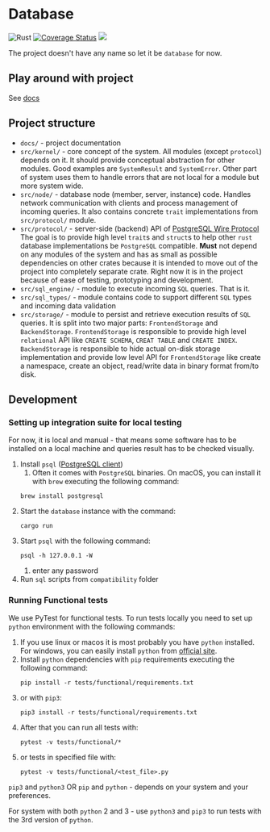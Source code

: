 # Database

![Rust](https://github.com/alex-dukhno/database/workflows/Rust/badge.svg)
[![Coverage Status](https://coveralls.io/repos/github/alex-dukhno/database/badge.svg)](https://coveralls.io/github/alex-dukhno/database)
<a href="https://discord.gg/PUcTcfU"><img src="https://img.shields.io/discord/509773073294295082.svg?logo=discord"></a>

The project doesn't have any name so let it be `database` for now.

## Play around with project

See [docs](./docs/README.md)

## Project structure

 * `docs/` - project documentation 
 * `src/kernel/` - core concept of the system. All modules (except `protocol`) depends on it.
                   It should provide conceptual abstraction for other modules. Good examples
                   are `SystemResult` and `SystemError`. Other part of system uses them to
                   handle errors that are not local for a module but more system wide.
 * `src/node/` - database node (member, server, instance) code. Handles network communication
                 with clients and process management of incoming queries. It also contains
                 concrete `trait` implementations from `src/protocol/` module.
 * `src/protocol/` - server-side (backend) API of 
                    [PostgreSQL Wire Protocol](https://www.postgresql.org/docs/12/protocol.html)
                    The goal is to provide high level `trait`s and `struct`s to help other `rust`
                    database implementations be `PostgreSQL` compatible.
                    **Must** not depend on any modules of the system and has as small as possible
                    dependencies on other crates because it is intended to move out of the project
                    into completely separate crate. Right now it is in the project because of ease
                    of testing, prototyping and development.
 * `src/sql_engine/` - module to execute incoming `SQL` queries. That is it.
 * `src/sql_types/` - module contains code to support different `SQL` types and incoming data validation
 * `src/storage/` - module to persist and retrieve execution results of `SQL` queries. It is split
                    into two major parts: `FrontendStorage` and `BackendStorage`.
                    `FrontendStorage` is responsible to provide high level `relational` API like `CREATE SCHEMA`,
                    `CREAT TABLE` and `CREATE INDEX`. `BackendStorage` is responsible to hide actual on-disk
                    storage implementation and provide low level API for `FrontendStorage` like create a namespace,
                    create an object, read/write data in binary format from/to disk.

## Development

### Setting up integration suite for local testing

For now, it is local and manual - that means some software has to be installed 
on a local machine and queries result has to be checked visually.

1. Install `psql` ([PostgreSQL client](https://www.postgresql.org))
    1. Often it comes with `PostgreSQL` binaries. On macOS, you can install it 
    with `brew` executing the following command:
    ```shell script
    brew install postgresql
    ```
1. Start the `database` instance with the command:
    ```shell script
    cargo run
    ```
1. Start `psql` with the following command:
    ```shell script
    psql -h 127.0.0.1 -W
    ```
    1. enter any password
1. Run `sql` scripts from `compatibility` folder

### Running Functional tests

We use PyTest for functional tests. To run tests locally you need to set up
`python` environment with the following commands:
1. If you use linux or macos it is most probably you have `python` installed.
For windows, you can easily install `python` from [official site](https://www.python.org).
1. Install `python` dependencies with `pip` requirements executing the following command:
    ```shell script
    pip install -r tests/functional/requirements.txt
    ```
1. or with `pip3`:
    ```shell script
    pip3 install -r tests/functional/requirements.txt
    ```
1. After that you can run all tests with:
   ```shell script
   pytest -v tests/functional/*
   ```
1. or tests in specified file with:
    ```shell script
    pytest -v tests/functional/<test_file>.py
    ```

`pip3` and `python3` OR `pip` and `python` - depends on your system and your 
preferences.

For system with both `python` 2 and 3 - use `python3` and `pip3` to run tests 
with the 3rd version of `python`.
